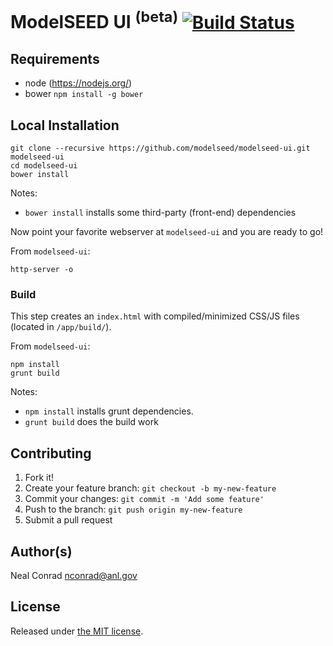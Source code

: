 
# ModelSEED UI <sup>(beta)</sup> [![Build Status](https://travis-ci.org/ModelSEED/ModelSEED-UI.svg?branch=master)](https://travis-ci.org/ModelSEED/ModelSEED-UI)

## Requirements
- node (https://nodejs.org/)
- bower `npm install -g bower`



## Local Installation

```
git clone --recursive https://github.com/modelseed/modelseed-ui.git modelseed-ui
cd modelseed-ui
bower install
```

Notes:
- `bower install` installs some third-party (front-end) dependencies


Now point your favorite webserver at `modelseed-ui` and you are ready to go!

From `modelseed-ui`:

```
http-server -o
```


### Build

This step creates an `index.html` with compiled/minimized CSS/JS files (located in `/app/build/`).

From `modelseed-ui`:

```
npm install
grunt build
```

Notes:
- `npm install` installs grunt dependencies.
- `grunt build` does the build work


## Contributing

1. Fork it!
2. Create your feature branch: `git checkout -b my-new-feature`
3. Commit your changes: `git commit -m 'Add some feature'`
4. Push to the branch: `git push origin my-new-feature`
5. Submit a pull request

## Author(s)

Neal Conrad <nconrad@anl.gov>


## License

Released under [the MIT license](https://github.com/modelseed/modelseed-ui/blob/master/LICENSE).
